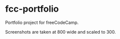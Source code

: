 # fcc-portfolio

Portfolio project for freeCodeCamp.

Screenshots are taken at 800 wide and scaled to 300.
